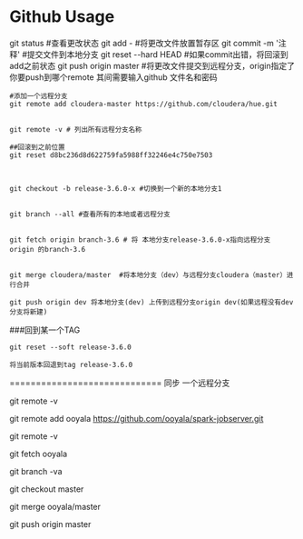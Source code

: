 Github Usage
===
git status  #查看更改状态
git add -  #将更改文件放置暂存区
git commit -m '注释'   #提交文件到本地分支
git reset --hard HEAD  #如果commit出错，将回滚到add之前状态
git push origin master #将更改文件提交到远程分支，origin指定了你要push到哪个remote
其间需要输入github 文件名和密码


```
#添加一个远程分支
git remote add cloudera-master https://github.com/cloudera/hue.git


git remote -v # 列出所有远程分支名称

##回滚到之前位置
git reset d8bc236d8d622759fa5988ff32246e4c750e7503 



git checkout -b release-3.6.0-x #切换到一个新的本地分支1


git branch --all #查看所有的本地或者远程分支


git fetch origin branch-3.6 # 将 本地分支release-3.6.0-x指向远程分支 origin 的branch-3.6


git merge cloudera/master  #将本地分支（dev）与远程分支cloudera（master）进行合并

git push origin dev 将本地分支(dev) 上传到远程分支origin dev(如果远程没有dev 分支将新建)

```
###回到某一个TAG
```
git reset --soft release-3.6.0

将当前版本回退到tag release-3.6.0
```





=============================
同步 一个远程分支

git remote -v

git remote add ooyala https://github.com/ooyala/spark-jobserver.git

git remote -v


git fetch ooyala


git branch -va


git checkout master


git merge ooyala/master

git push origin master


